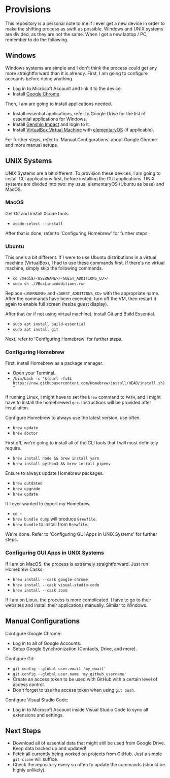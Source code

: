 # Provisions

This repository is a personal note to me if I ever get a new device in order to make the shifting process as swift as possible. Windows and UNIX systems are divided, as they are not the same. When I got a new laptop / PC, remember to do the following.

## Windows

Windows systems are simple and I don't think the process could get any more straightforward than it is already. First, I am going to configure accounts before doing anything.

- Log in to Microsoft Account and link it to the device.
- Install [Google Chrome](https://www.google.com/chrome/).

Then, I am are going to install applications needed.

- Install essential applications, refer to Google Drive for the list of essential applications for Windows.
- Install [Genshin Impact](https://genshin.mihoyo.com/) and login to it.
- Install [VirtualBox Virtual Machine](https://www.virtualbox.org/wiki/Downloads) with [elementaryOS](https://elementary.io/) (if applicable).

For further steps, refer to 'Manual Configurations' about Google Chrome and more manual setups.

## UNIX Systems

UNIX Systems are a bit different. To provision these devices, I am going to install CLI applications first, before installing the GUI applications. UNIX systems are divided into two: my usual elementaryOS (Ubuntu as base) and MacOS.

### MacOS

Get Git and install Xcode tools.

- `xcode-select --install`

After that is done, refer to 'Configuring Homebrew' for further steps.

### Ubuntu

This one's a bit different. If I were to use Ubuntu distributions in a virtual machine (VirtualBox), I had to use these commands first. If there's no virtual machine, simply skip the following commands.

- `cd /media/<USERNAME>/<GUEST_ADDITIONS_CD>/`
- `sudo sh ./VBoxLinuxAdditions.run`

Replace `<USERNAME>` and `<GUEST_ADDITIONS_CD>` with the appropriate name. After the commands have been executed, turn off the VM, then restart it again to enable full screen (resize guest display). 

After that (or if not using virtual machine), install Git and Build Essential.

- `sudo apt install build-essential`
- `sudo apt install git`

Next, refer to 'Configuring Homebrew' for further steps.

### Configuring Homebrew

First, install Homebrew as a package manager.

- Open your Terminal.
- `/bin/bash -c "$(curl -fsSL https://raw.githubusercontent.com/Homebrew/install/HEAD/install.sh)"`

If running Linux, I might have to set the `brew` command to `PATH`, and I might have to install the homebrewed `gcc`. Instructions will be provided after installation.

Configure Homebrew to always use the latest version, use often.

- `brew update`
- `brew doctor`

First off, we're going to install all of the CLI tools that I will most definitely require.

- `brew install node && brew install yarn`
- `brew install python3 && brew install pipenv`

Ensure to always update Homebrew packages.

- `brew outdated`
- `brew upgrade`
- `brew update`

If I ever wanted to export my Homebrew.

- `cd ~`
- `brew bundle dump` will produce `Brewfile`.
- `brew bundle` to install from `Brewfile`.

We're done. Refer to 'Configuring GUI Apps in UNIX Systems' for further steps.

### Configuring GUI Apps in UNIX Systems

If I am on MacOS, the process is extremely straightforward. Just run Homebrew Casks.

- `brew install --cask google-chrome`
- `brew install --cask visual-studio-code`
- `brew install --cask zoom`

If I am on Linux, the process is more complicated. I have to go to their websites and install their applications manually. Similar to Windows.

## Manual Configurations

Configure Google Chrome:

- Log in to all of Google Accounts.
- Setup Google Synchronization (Contacts, Drive, and more).

Configure Git:

- `git config --global user.email 'my_email'`
- `git config --global user.name 'my_github_username'`
- Create an access token to be used with GitHub with a certain level of access control.
- Don't forget to use the access token when using `git push`.

Configure Visual Studio Code:

- Log in to Microsoft Account inside Visual Studio Code to sync all extensions and settings.

## Next Steps

- Download all of essential data that might still be used from Google Drive. Keep data backed up and updated!
- Fetch all currently being worked on projects from GitHub. Just a simple `git clone` will suffice.
- Check the repository every so often to update the commands (should be highly unlikely).
